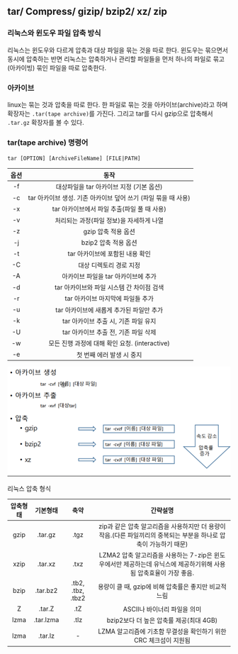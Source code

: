 ## tar/ Compress/ gizip/ bzip2/ xz/ zip

### 리눅스와 윈도우 파일 압축 방식
리눅스는 윈도우와 다르게 압축과 대상 파일을 묶는 것을 따로 한다. 윈도우는 묶으면서 동시에 압축하는 반면 리눅스는
 압축하거나 관리할 파일들을 먼저 하나의 파일로 묶고(아카이빙) 묶인 파일을 따로 압축한다. 

### 아카이브
linux는 묶는 것과 압축을 따로 한다. 한 파일로 묶는 것을 아카이브(archive)라고 하며 확장자는 `.tar(tape archive)`를 가진다.
그리고 tar를 다시 gzip으로 압축해서 `.tar.gz` 확장자를 볼 수 있다.

### tar(tape archive) 명령어
```dockerfile
tar [OPTION] [ArchiveFileName] [FILE|PATH]
```
| 옵션  |	동작|
|:---:|:---:|
| -f	 |대상파일을 tar 아카이브 지정 (기본 옵션)|
 | -c	 |tar 아카이브 생성. 기존 아카이브 덮어 쓰기 (파일 묶을 때 사용)|
 | -x	 |tar 아카이브에서 파일 추출(파일 풀 때 사용)|
 | -v	 |처리되는 과정(파일 정보)을 자세하게 나열|
 | -z	 |gzip 압축 적용 옵션|
 | -j	 |bzip2 압축 적용 옵션|
 | -t	 |tar 아카이브에 포함된 내용 확인|
 | -C	 |대상 디렉토리 경로 지정|
 | -A	 |아카이브 파일을 tar 아카이브에 추가|
 | -d	 |tar 아카이브와 파일 시스템 간 차이점 검색|
 | -r	 |tar 아카이브 마지막에 파일들 추가|
 | -u	 |tar 아카이브에 새롭게 추가된 파일만 추가|
 | -k	 |tar 아카이브 추출 시, 기존 파일 유지|
 | -U	 |tar 아카이브 추출 전, 기존 파일 삭제|
 | -w	 |모든 진행 과정에 대해 확인 요청. (interactive)|
 | -e	 |첫 번째 에러 발생 시 중지|

![](img/archive.png)

리눅스 압축 형식

|압축형태|	기본형태|	축약	|간략설명|
|:---:|:---:|:---:|:---:|
|gzip|	.tar.gz|	.tgz|	zip과 같은 압축 알고리즘을 사용하지만 더 용량이 작음.(다른 파일끼리의 중복되는 부분을 하나로 압축이 가능하기 때문)|
|xzip|	.tar.xz|	.txz|	LZMA2 압축 알고리즘을 사용하는 7-zip은 윈도우에서만 제공하는데 유닉스에 제공하기위해 사용됨 압축효율이 가장 좋음.|
|bzip|	.tar.bz2|	.tb2, .tbz, .tbz2|	용량이 클 때, gzip에 비해 압축률은 좋지만 비교적 느림|
|Z	|.tar.Z	|.tZ|	ASCII나 바이너리 파일을 의미|
|lzma|	.tar.lzma|	.tlz|	bzip2보다 더 높은 압축률 제공(최대 4GB)|
|    lzma|    .tar.lz|	-	|LZMA 알고리즘에 기초함 무결성을 확인하기 위한 CRC 체크섬이 지원됨|